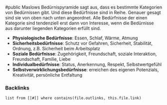 #public
Maslows Bedürnispyramide sagt aus, dass es bestimmte Kategorien von Bedürnissen gibt. Und diese Bedürfnisse sind in Reihe. Genauer gesagt sind sie von oben nach unten angeordnet. 
Alle Bedürfnisse der einen Kategorie sind tendenziell erst dann von Interesse, wenn die Bedürnisse aus darunter liegenden Kategorien erfüllt sind. 

- **Physiologische Bedürfnisse**: Essen, Schlaf, Wärme, Atmung 
- **Sicherheitsbedürfnisse**: Schutz vor Gefahren, Sicherheit, Stabilität, Ordnung, z.B. Sicherheit beim Arbeitsplatz
- **Soziale Bedürfnisse**: Zugehörigkeit, Freundschaft, soziale Interaktion, Freundschaft, Familie, Liebe
- **Individualbedürfnisse**:  Status, Anerkennung, Respekt, Selbstwertgefühl
- **Selbstverwirklichungsbedürfnisse**: erreichen des eigenen Potenzials, Kreativität, persönliche Entfaltung

### Backlinks
```dataview 
list from [[#]] where contains(file.outlinks, this.file.link)
```

